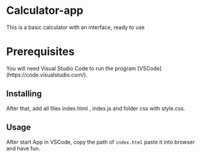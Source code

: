 # Calculator-app
This is a basic calculator with an interface, ready to use

<h1> Prerequisites </h1>
You will need Visual Studio Code to run the program [VSCode](https://code.visualstudio.com/).

<h2>Installing</h2>
After that, add all files index.html , index.js and folder css with style.css.


<h2>Usage</h2>

After start App in VSCode, copy the path of `index.html` paste it into browser and have fun.
